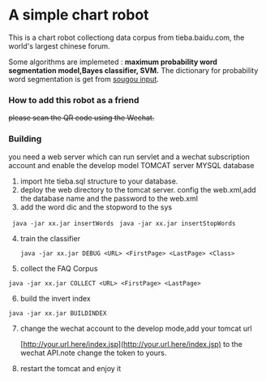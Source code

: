# A simple chart robot

This is a chart robot collectiong data corpus from tieba.baidu.com, the world's largest chinese forum.

Some algorithms are implemeted :
**maximum probability word segmentation model,Bayes classifier, SVM.**
The dictionary for probability word segmentation is get from [sougou input](https://pinyin.sogou.com/dict/).

### How to add this robot as a friend
~~please scan the QR code using the Wechat.~~


### Building
you need a web server which can run servlet and a wechat subscription account and enable the develop model
TOMCAT server
MYSQL database

 1. import hte tieba.sql structure to your database.
 2. deploy the web directory to the tomcat server. config the
    web.xml,add the database name and the password to the web.xml
 3. add the word dic and the stopword to the sys

   ` java -jar xx.jar insertWords`
   ` java -jar xx.jar insertStopWords`

 4. train the classifier

    `java -jar xx.jar DEBUG <URL> <FirstPage> <LastPage> <Class>`

 5. collect the FAQ Corpus

  `java -jar xx.jar COLLECT <URL> <FirstPage> <LastPage>`

 6. build the invert index

 `java -jar xx.jar BUILDINDEX`

 7. change the wechat account to the develop mode,add your tomcat url

    [http://your.url.here/index.jsp](http://your.url.here/index.jsp) to
    the wechat API.note change the token to yours.
 8. restart the tomcat and enjoy it
